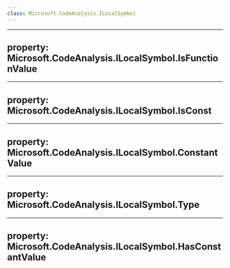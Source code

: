 ```yaml
---
class: Microsoft.CodeAnalysis.ILocalSymbol
---
```


---
property: Microsoft.CodeAnalysis.ILocalSymbol.IsFunctionValue
---

---
property: Microsoft.CodeAnalysis.ILocalSymbol.IsConst
---

---
property: Microsoft.CodeAnalysis.ILocalSymbol.ConstantValue
---

---
property: Microsoft.CodeAnalysis.ILocalSymbol.Type
---

---
property: Microsoft.CodeAnalysis.ILocalSymbol.HasConstantValue
---


